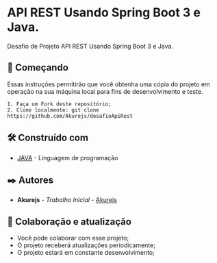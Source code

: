 # API REST Usando Spring Boot 3 e Java.

Desafio de Projeto API REST Usando Spring Boot 3 e Java.

## 🚀 Começando

Essas instruções permitirão que você obtenha uma cópia do projeto em operação na sua máquina local para fins de desenvolvimento e teste.

```
1. Faça um Fork deste repositório;
2. Clone localmente: git clone https://github.com/Akurejs/desafioApiRest
```

## 🛠️ Construído com



* [JAVA](https://docs.oracle.com/en/java/) - Linguagem de programação

## ✒️ Autores

* **Akurejs** - *Trabalho Inicial* - [Akurejs](https://github.com/Akurejs)

## 🎁 Colaboração e atualização

* Você pode colaborar com esse projeto;
* O projeto receberá atualizações periodicamente;
* O projeto estará em constante desenvolvimento;